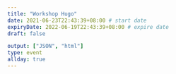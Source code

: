 ```yaml
---
title: "Workshop Hugo"
date: 2021-06-23T22:43:39+08:00 # start date
expiryDate: 2022-06-19T22:43:39+08:00 # expire date
draft: false

output: ["JSON", "html"]
type: event
allday: true
---
```

